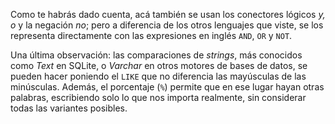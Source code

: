 Como te habrás dado cuenta, acá también se usan los conectores lógicos _y, o_ y la negación _no_; pero a diferencia de los otros lenguajes que viste, se los representa directamente con las expresiones en inglés `AND`, `OR` y `NOT`.

Una última observación: las comparaciones de _strings_, más conocidos como _Text_ en SQLite, o _Varchar_ en otros motores de bases de datos, se pueden hacer poniendo el `LIKE` que no diferencia las mayúsculas de las minúsculas. Además, el porcentaje (`%`) permite que en ese lugar hayan otras palabras, escribiendo solo lo que nos importa realmente, sin considerar todas las variantes posibles. 
